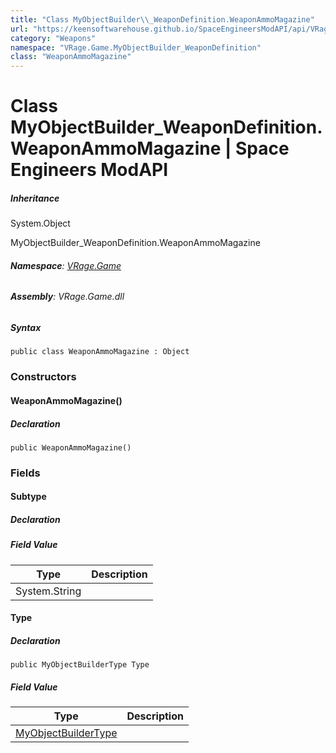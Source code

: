 ```yaml
---
title: "Class MyObjectBuilder\\_WeaponDefinition.WeaponAmmoMagazine"
url: "https://keensoftwarehouse.github.io/SpaceEngineersModAPI/api/VRage.Game.MyObjectBuilder_WeaponDefinition.WeaponAmmoMagazine.html"
category: "Weapons"
namespace: "VRage.Game.MyObjectBuilder_WeaponDefinition"
class: "WeaponAmmoMagazine"
---
```


# Class MyObjectBuilder\_WeaponDefinition.WeaponAmmoMagazine | Space Engineers ModAPI

##### Inheritance

System.Object

MyObjectBuilder\_WeaponDefinition.WeaponAmmoMagazine

###### **Namespace**: [VRage.Game](https://keensoftwarehouse.github.io/SpaceEngineersModAPI/api/VRage.Game.html)

###### **Assembly**: VRage.Game.dll

##### Syntax

```
public class WeaponAmmoMagazine : Object
```

### Constructors

#### WeaponAmmoMagazine()

##### Declaration

```
public WeaponAmmoMagazine()
```

### Fields

#### Subtype

##### Declaration

##### Field Value

| Type | Description |
| --- | --- |
| System.String |     |

#### Type

##### Declaration

```
public MyObjectBuilderType Type
```

##### Field Value

| Type | Description |
| --- | --- |
| [MyObjectBuilderType](https://keensoftwarehouse.github.io/SpaceEngineersModAPI/api/VRage.ObjectBuilders.MyObjectBuilderType.html) |     |